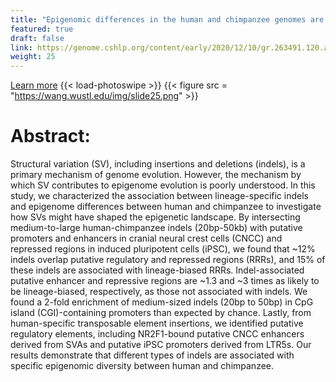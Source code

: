 ```yaml
---
title: "Epigenomic differences in the human and chimpanzee genomes are associated with structural variation"
featured: true
draft: false
link: https://genome.cshlp.org/content/early/2020/12/10/gr.263491.120.abstract
weight: 25
---
```


[Learn more](https://genome.cshlp.org/content/early/2020/12/10/gr.263491.120.abstract)
{{< load-photoswipe >}}
{{< figure src = "https://wang.wustl.edu/img/slide25.png" >}}

# Abstract: 

Structural variation (SV), including insertions and deletions (indels), is a primary mechanism of genome evolution. However, the mechanism by which SV contributes to epigenome evolution is poorly understood. In this study, we characterized the association between lineage-specific indels and epigenome differences between human and chimpanzee to investigate how SVs might have shaped the epigenetic landscape. By intersecting medium-to-large human-chimpanzee indels (20bp-50kb) with putative promoters and enhancers in cranial neural crest cells (CNCC) and repressed regions in induced pluripotent cells (iPSC), we found that ~12% indels overlap putative regulatory and repressed regions (RRRs), and 15% of these indels are associated with lineage-biased RRRs. Indel-associated putative enhancer and repressive regions are ~1.3 and ~3 times as likely to be lineage-biased, respectively, as those not associated with indels. We found a 2-fold enrichment of medium-sized indels (20bp to 50bp) in CpG island (CGI)-containing promoters than expected by chance. Lastly, from human-specific transposable element insertions, we identified putative regulatory elements, including NR2F1-bound putative CNCC enhancers derived from SVAs and putative iPSC promoters derived from LTR5s. Our results demonstrate that different types of indels are associated with specific epigenomic diversity between human and chimpanzee.